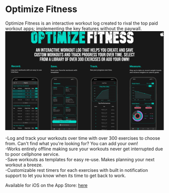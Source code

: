 # Optimize Fitness

Optimize Fitness is an interactive workout log created to rival the top paid workout apps; implementing the key features without the paywall.
![Banner](./OFbanner.jpg)

-Log and track your workouts over time with over 300 exercises to choose from. Can't find what you're looking for? You can add your own!\
-Works entirely offline making sure your workouts never get interrupted due to poor cellphone service.\
-Save workouts as templates for easy re-use. Makes planning your next workout a breeze.\
-Customizable rest timers for each exercises with built in notification support to let you know when its time to get back to work.

Available for iOS on the App Store: [here](https://apps.apple.com/us/app/optimize-fitness/id6472675277)
